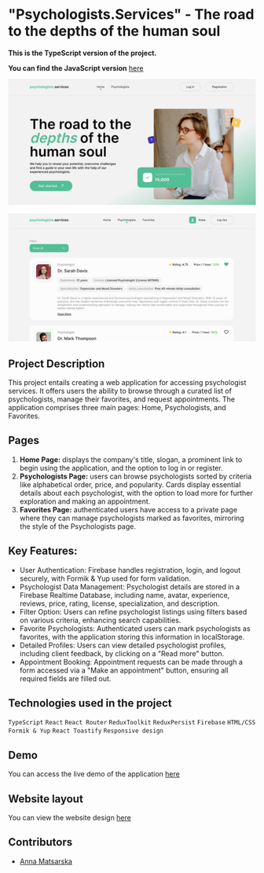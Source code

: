 # "Psychologists.Services" - The road to the depths of the human soul

**This is the TypeScript version of the project.**

**You can find the JavaScript version**
[here](https://github.com/AnnMatsarska/psychologists-ts-version)

![Main page screenshot](./src/images/home.jpg)

![Authenticated psychologist page screenshot](./src/images/listpage.jpg)

## Project Description

This project entails creating a web application for accessing psychologist
services. It offers users the ability to browse through a curated list of
psychologists, manage their favorites, and request appointments. The application
comprises three main pages: Home, Psychologists, and Favorites.

## Pages

1. **Home Page:** displays the company's title, slogan, a prominent link to
   begin using the application, and the option to log in or register.
2. **Psychologists Page:** users can browse psychologists sorted by criteria
   like alphabetical order, price, and popularity. Cards display essential
   details about each psychologist, with the option to load more for further
   exploration and making an appointment.
3. **Favorites Page:** authenticated users have access to a private page where
   they can manage psychologists marked as favorites, mirroring the style of the
   Psychologists page.

## Key Features:

- User Authentication: Firebase handles registration, login, and logout
  securely, with Formik & Yup used for form validation.
- Psychologist Data Management: Psychologist details are stored in a Firebase
  Realtime Database, including name, avatar, experience, reviews, price, rating,
  license, specialization, and description.
- Filter Option: Users can refine psychologist listings using filters based on
  various criteria, enhancing search capabilities.
- Favorite Psychologists: Authenticated users can mark psychologists as
  favorites, with the application storing this information in localStorage.
- Detailed Profiles: Users can view detailed psychologist profiles, including
  client feedback, by clicking on a "Read more" button.
- Appointment Booking: Appointment requests can be made through a form accessed
  via a "Make an appointment" button, ensuring all required fields are filled
  out.

## Technologies used in the project

`TypeScript` `React` `React Router` `ReduxToolkit` `ReduxPersist` `Firebase`
`HTML/CSS` `Formik & Yup` `React Toastify` `Responsive design`

## Demo

You can access the live demo of the application
[here](https://annmatsarska.github.io/psychologists-ts-version/)

## Website layout

You can view the website design
[here](https://www.figma.com/file/I5vjNb0NsJOpQRnRpMloSY/Psychologists.Services?type=design&node-id=0-1&mode=design&t=4zfT2zFANRbp1fCK-0)

## Contributors

- [Anna Matsarska](https://github.com/AnnMatsarska)
